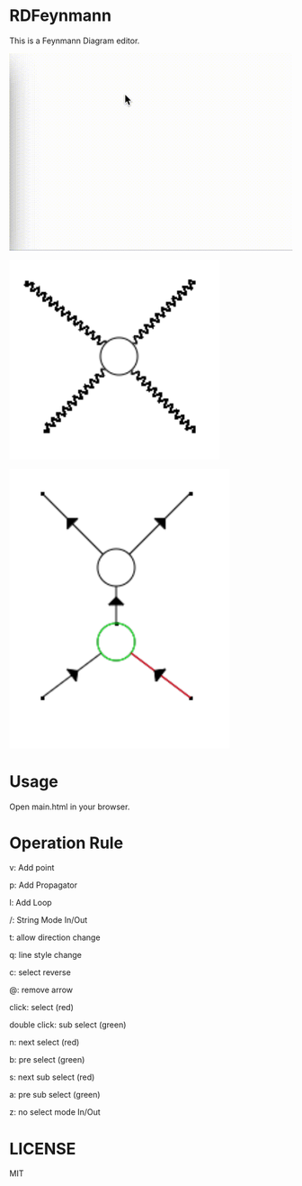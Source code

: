 # RDFeynmann

This is a Feynmann Diagram editor.

![Demo mov](demo.gif)

![sample png](sample.png)

![sample2 png](sample2.png)


# Usage

Open main.html in your browser.

# Operation Rule

v: Add point

p: Add Propagator

l: Add Loop

/: String Mode In/Out

t: allow direction change

q: line style change

c: select reverse

@: remove arrow

click: select (red)

double click: sub select (green)

n: next select (red)

b: pre select (green)

s: next sub select (red)

a: pre sub select (green)

z: no select mode In/Out

# LICENSE
MIT
